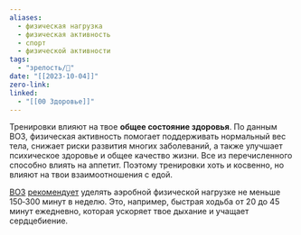 ```yaml
---
aliases:
  - физическая нагрузка
  - физическая активность
  - спорт
  - физической активности
tags:
  - "зрелость/🌱"
date: "[[2023-10-04]]"
zero-link: 
linked:
  - "[[00 Здоровье]]"
---
```

Тренировки влияют на твое **общее состояние здоровья**. По данным ВОЗ, физическая активность помогает поддерживать нормальный вес тела, снижает риски развития многих заболеваний, а также улучшает психическое здоровье и общее качество жизни. Все из перечисленного способно влиять на аппетит. Поэтому тренировки хоть и косвенно, но влияют на твои взаимоотношения с едой.

[ВОЗ](Всемирная%20Организация%20Здоровья.md) [рекомендует](https://www.who.int/ru/news-room/fact-sheets/detail/physical-activity) уделять аэробной физической нагрузке не меньше 150‑300 минут в неделю. Это, например, быстрая ходьба от 20 до 45 минут ежедневно, которая ускоряет твое дыхание и учащает сердцебиение.